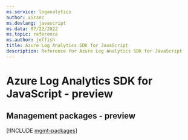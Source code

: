 ```yaml
---
ms.service: loganalytics
author: xirzec
ms.devlang: javascript
ms.data: 07/22/2022
ms.topic: reference
ms.author: jeffish
title: Azure Log Analytics SDK for JavaScript
description: Reference for Azure Log Analytics SDK for JavaScript
---
```

# Azure Log Analytics SDK for JavaScript - preview

## Management packages - preview
[!INCLUDE [mgmt-packages](log-analytics-mgmt-index.md)]